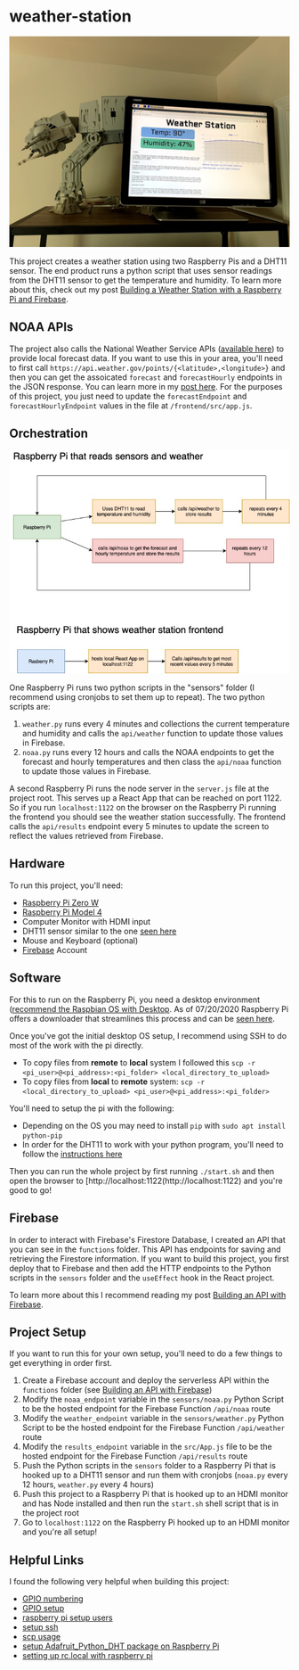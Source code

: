 # weather-station

![](./images/WeatherStation.jpg)

This project creates a weather station using two Raspberry Pis and a DHT11 sensor. The end product runs a python script that uses sensor readings from the DHT11 sensor to get the temperature and humidity. To learn more about this, check out my post [Building a Weather Station with a Raspberry Pi and Firebase](https://rhythmandbinary.com/post/2020-07-20-building-a-weather-station-with-a-raspberry-pi-and-firebase).

## NOAA APIs

The project also calls the National Weather Service APIs ([available here](https://www.weather.gov/documentation/services-web-api)) to provide local forecast data. If you want to use this in your area, you'll need to first call `https://api.weather.gov/points/{<latitude>,<longitude>}` and then you can get the assoicated `forecast` and `forecastHourly` endpoints in the JSON response. You can learn more in my [post here](https://rhythmandbinary.com/post/National_Weather_Service_API). For the purposes of this project, you just need to update the `forecastEndpoint` and `forecastHourlyEndpoint` values in the file at `/frontend/src/app.js`.

## Orchestration

![](./images/WeatherFlow.jpg)

One Raspberry Pi runs two python scripts in the "sensors" folder (I recommend using cronjobs to set them up to repeat). The two python scripts are:

1. `weather.py` runs every 4 minutes and collections the current temperature and humidity and calls the `api/weather` function to update those values in Firebase.
2. `noaa.py` runs every 12 hours and calls the NOAA endpoints to get the forecast and hourly temperatures and then class the `api/noaa` function to update those values in Firebase.

A second Raspberry Pi runs the node server in the `server.js` file at the project root. This serves up a React App that can be reached on port 1122. So if you run `localhost:1122` on the browser on the Raspberry Pi running the frontend you should see the weather station successfully. The frontend calls the `api/results` endpoint every 5 minutes to update the screen to reflect the values retrieved from Firebase.

## Hardware

To run this project, you'll need:

- [Raspberry Pi Zero W](https://www.raspberrypi.org/blog/raspberry-pi-zero-w-joins-family/)
- [Raspberry Pi Model 4](https://www.raspberrypi.org/products/raspberry-pi-4-model-b/)
- Computer Monitor with HDMI input
- DHT11 sensor similar to the one [seen here](https://www.amazon.com/HiLetgo-Temperature-Humidity-Digital-3-3V-5V/dp/B01DKC2GQ0/ref=sr_1_3?dchild=1&keywords=DHT11+sensor&qid=1592333280&sr=8-3)
- Mouse and Keyboard (optional)
- [Firebase](https://firebase.google.com/) Account

## Software

For this to run on the Raspberry Pi, you need a desktop environment ([recommend the Raspbian OS with Desktop](https://www.raspberrypi.org/downloads/raspberry-pi-desktop/). As of 07/20/2020 Raspberry Pi offers a downloader that streamlines this process and can be [seen here](https://www.raspberrypi.org/downloads/).

Once you've got the initial desktop OS setup, I recommend using SSH to do most of the work with the pi directly.

- To copy files from **remote** to **local** system I followed this `scp -r <pi_user>@<pi_address>:<pi_folder> <local_directory_to_upload>`
- To copy files from **local** to **remote** system:
  `scp -r <local_directory_to_upload> <pi_user>@<pi_address>:<pi_folder>`

You'll need to setup the pi with the following:

- Depending on the OS you may need to install `pip` with `sudo apt install python-pip`
- In order for the DHT11 to work with your python program, you'll need to follow the [instructions here](https://learn.adafruit.com/dht-humidity-sensing-on-raspberry-pi-with-gdocs-logging/python-setup)

Then you can run the whole project by first running `./start.sh` and then open the browser to [http://localhost:1122(http://localhost:1122) and you're good to go!

## Firebase

In order to interact with Firebase's Firestore Database, I created an API that you can see in the `functions` folder. This API has endpoints for saving and retrieving the Firestore information. If you want to build this project, you first deploy that to Firebase and then add the HTTP endpoints to the Python scripts in the `sensors` folder and the `useEffect` hook in the React project.

To learn more about this I recommend reading my post [Building an API with Firebase](https://rhythmandbinary.com/post/Building_an_API_with_Firebase).

## Project Setup

If you want to run this for your own setup, you'll need to do a few things to get everything in order first.

1. Create a Firebase account and deploy the serverless API within the `functions` folder (see [Building an API with Firebase](https://rhythmandbinary.com/post/Building_an_API_with_Firebase))
2. Modify the `noaa_endpoint` variable in the `sensors/noaa.py` Python Script to be the hosted endpoint for the Firebase Function `/api/noaa` route
3. Modify the `weather_endpoint` variable in the `sensors/weather.py` Python Script to be the hosted endpoint for the Firebase Function `/api/weather` route
4. Modify the `results_endpoint` variable in the `src/App.js` file to be the hosted endpoint for the Firebase Function `/api/results` route
5. Push the Python scripts in the `sensors` folder to a Raspberry Pi that is hooked up to a DHT11 sensor and run them with cronjobs (`noaa.py` every 12 hours, `weather.py` every 4 hours)
6. Push this project to a Raspberry Pi that is hooked up to an HDMI monitor and has Node installed and then run the `start.sh` shell script that is in the project root
7. Go to `localhost:1122` on the Raspberry Pi hooked up to an HDMI monitor and you're all setup!

## Helpful Links

I found the following very helpful when building this project:

- [GPIO numbering](https://raspberrypi.stackexchange.com/questions/12966/what-is-the-difference-between-board-and-bcm-for-gpio-pin-numbering)
- [GPIO setup](https://sourceforge.net/p/raspberry-gpio-python/wiki/BasicUsage/)
- [raspberry pi setup users](https://www.raspberrypi.org/documentation/linux/usage/users.md)
- [setup ssh](https://www.raspberrypi.org/documentation/remote-access/ssh/unix.md)
- [scp usage](https://superuser.com/questions/850740/how-to-upload-local-file-to-server-through-linux-terminal)
- [setup Adafruit_Python_DHT package on Raspberry Pi](https://www.raspberrypi-spy.co.uk/2017/09/dht11-temperature-and-humidity-sensor-raspberry-pi/)
- [setting up rc.local with raspberry pi](https://www.dexterindustries.com/howto/run-a-program-on-your-raspberry-pi-at-startup/)
